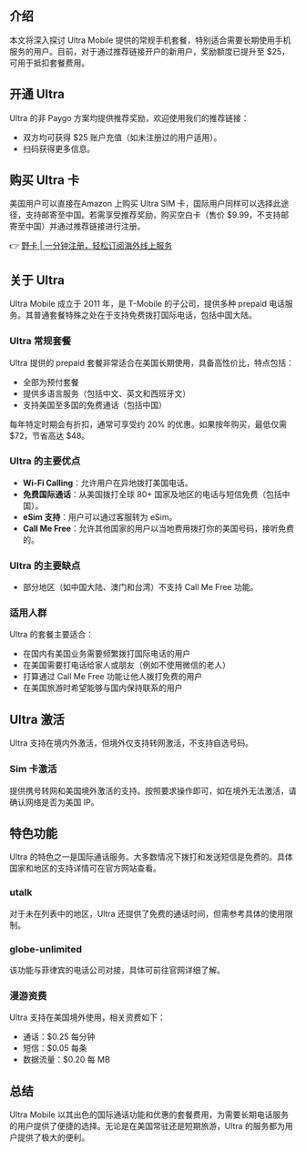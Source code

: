 ## 介绍

本文将深入探讨 Ultra Mobile 提供的常规手机套餐，特别适合需要长期使用手机服务的用户。目前，对于通过推荐链接开户的新用户，奖励额度已提升至 $25，可用于抵扣套餐费用。

## 开通 Ultra

Ultra 的非 Paygo 方案均提供推荐奖励，欢迎使用我们的推荐链接：

- 双方均可获得 $25 账户充值（如未注册过的用户适用）。
- 扫码获得更多信息。

## 购买 Ultra 卡

美国用户可以直接在Amazon 上购买 Ultra SIM 卡，国际用户同样可以选择此途径，支持邮寄至中国。若需享受推荐奖励，购买空白卡（售价 $9.99，不支持邮寄至中国）并通过推荐链接进行注册。

👉 [野卡 | 一分钟注册，轻松订阅海外线上服务](https://bit.ly/bewildcard)

## 关于 Ultra

Ultra Mobile 成立于 2011 年，是 T-Mobile 的子公司，提供多种 prepaid 电话服务。其普通套餐特殊之处在于支持免费拨打国际电话，包括中国大陆。

### Ultra 常规套餐

Ultra 提供的 prepaid 套餐非常适合在美国长期使用，具备高性价比，特点包括：

- 全部为预付套餐
- 提供多语言服务（包括中文、英文和西班牙文）
- 支持美国至多国的免费通话（包括中国）

每年特定时期会有折扣，通常可享受约 20% 的优惠。如果按年购买，最低仅需 $72，节省高达 $48。

### Ultra 的主要优点

- **Wi-Fi Calling**：允许用户在异地拨打美国电话。
- **免费国际通话**：从美国拨打全球 80+ 国家及地区的电话与短信免费（包括中国）。
- **eSim 支持**：用户可以通过客服转为 eSim。
- **Call Me Free**：允许其他国家的用户以当地费用拨打你的美国号码，接听免费的。

### Ultra 的主要缺点

- 部分地区（如中国大陆、澳门和台湾）不支持 Call Me Free 功能。

### 适用人群

Ultra 的套餐主要适合：

- 在国内有美国业务需要频繁拨打国际电话的用户
- 在美国需要打电话给家人或朋友（例如不使用微信的老人）
- 打算通过 Call Me Free 功能让他人拨打免费的用户
- 在美国旅游时希望能够与国内保持联系的用户

## Ultra 激活

Ultra 支持在境内外激活，但境外仅支持转网激活，不支持自选号码。

### Sim 卡激活

提供携号转网和美国境外激活的支持。按照要求操作即可，如在境外无法激活，请确认网络是否为美国 IP。

## 特色功能

Ultra 的特色之一是国际通话服务。大多数情况下拨打和发送短信是免费的。具体国家和地区的支持详情可在官方网站查看。

### utalk

对于未在列表中的地区，Ultra 还提供了免费的通话时间，但需参考具体的使用限制。

### globe-unlimited

该功能与菲律宾的电话公司对接，具体可前往官网详细了解。

### 漫游资费

Ultra 支持在美国境外使用，相关资费如下：
- 通话：$0.25 每分钟
- 短信：$0.05 每条
- 数据流量：$0.20 每 MB

## 总结

Ultra Mobile 以其出色的国际通话功能和优惠的套餐费用，为需要长期电话服务的用户提供了便捷的选择。无论是在美国常驻还是短期旅游，Ultra 的服务都为用户提供了极大的便利。
